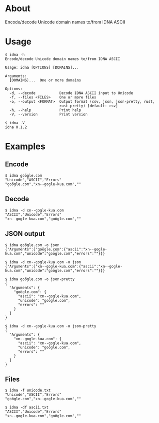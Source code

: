 # About

Encode/decode Unicode domain names to/from IDNA ASCII

# Usage

```text
$ idna -h
Encode/decode Unicode domain names to/from IDNA ASCII

Usage: idna [OPTIONS] [DOMAINS]...

Arguments:
  [DOMAINS]...  One or more domains

Options:
  -d, --decode           Decode IDNA ASCII input to Unicode
  -f, --files <FILES>    One or more files
  -o, --output <FORMAT>  Output format (csv, json, json-pretty, rust,
                         rust-pretty) [default: csv]
  -h, --help             Print help
  -V, --version          Print version
```

```text
$ idna -V
idna 0.1.2
```

# Examples

## Encode

```text
$ idna goögle.com
"Unicode","ASCII","Errors"
"goögle.com","xn--gogle-kua.com",""
```

## Decode

```text
$ idna -d xn--gogle-kua.com
"ASCII","Unicode","Errors"
"xn--gogle-kua.com","goögle.com",""
```

## JSON output

```text
$ idna goögle.com -o json
{"Arguments":{"goögle.com":{"ascii":"xn--gogle-kua.com","unicode":"goögle.com","errors":""}}}
```

```text
$ idna -d xn--gogle-kua.com -o json
{"Arguments":{"xn--gogle-kua.com":{"ascii":"xn--gogle-kua.com","unicode":"goögle.com","errors":""}}}
```

```text
$ idna goögle.com -o json-pretty
{
  "Arguments": {
    "goögle.com": {
      "ascii": "xn--gogle-kua.com",
      "unicode": "goögle.com",
      "errors": ""
    }
  }
}
```

```text
$ idna -d xn--gogle-kua.com -o json-pretty
{
  "Arguments": {
    "xn--gogle-kua.com": {
      "ascii": "xn--gogle-kua.com",
      "unicode": "goögle.com",
      "errors": ""
    }
  }
}
```

## Files

```text
$ idna -f unicode.txt
"Unicode","ASCII","Errors"
"goögle.com","xn--gogle-kua.com",""
```

```text
$ idna -df ascii.txt
"ASCII","Unicode","Errors"
"xn--gogle-kua.com","goögle.com",""
```

